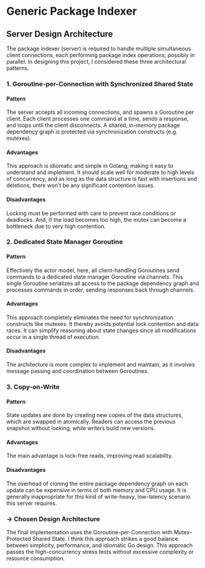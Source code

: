 # Generic Package Indexer

## Server Design Architecture

The package indexer (server) is required to handle multiple simultaneous client connections, each performing package index operations; possibly in parallel. In designing this project, I considered these three architectural patterns.

### 1. Goroutine-per-Connection with Synchronized Shared State

#### Pattern

The server accepts all incoming connections, and spawns a Goroutine per client. Each client processes one command at a time, sends a response, and loops until the client disconnects. A shared, in-memory package dependency graph is protected via synchronization constructs (e.g. mutexes).

#### Advantages

This approach is idiomatic and simple in Golang; making it easy to understand and implement. It should scale well for moderate to high levels of concurrency, and as long as the data structure is fast with insertions and deletions, there won't be any significant contention issues.

#### Disadvantages

Locking must be performed with care to prevent race conditions or deadlocks. And, if the load becomes too high, the mutex can become a bottleneck due to very high contention.

### 2. Dedicated State Manager Goroutine

#### Pattern

Effectively the actor model, here, all client-handling Goroutines send commands to a dedicated state manager Goroutine via channels. This single Goroutine serializes all access to the package dependency graph and processes commands in order, sending responses back through channels.

#### Advantages

This approach completely eliminates the need for synchronization constructs like mutexes. It thereby avoids potential lock contention and data races. It can simplify reasoning about state changes since all modifications occur in a single thread of execution.

#### Disadvantages

The architecture is more complex to implement and maintain, as it involves message passing and coordination between Goroutines.

### 3. Copy-on-Write

#### Pattern

State updates are done by creating new copies of the data structures, which are swapped in atomically. Readers can access the previous snapshot without locking, while writers build new versions.

#### Advantages

The main advantage is lock-free reads, improving read scalability.

#### Disadvantages

The overhead of cloning the entire package dependency graph on each update can be expensive in terms of both memory and CPU usage. It is generally inappropriate for this kind of write-heavy, low-latency scenario this server requires.

### → Chosen Design Architecture

The final implementation uses the Goroutine-per-Connection with Mutex-Protected Shared State. I think this approach strikes a good balance between simplicity, performance, and idiomatic Go design. This approach passes the high-concurrency stress tests without excessive complexity or resource consumption.
